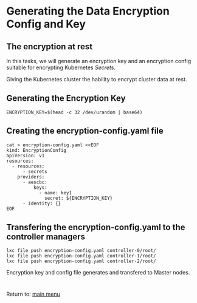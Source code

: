 # Generating the Data Encryption Config and Key

## The encryption at rest

 In this tasks, we will generate an encryption key and an encryption config suitable for encrypting Kubernetes *Secrets*. 
 
 Giving the Kubernetes cluster the hability to encrypt cluster data at rest.
 
 ## Generating the Encryption Key
```
ENCRYPTION_KEY=$(head -c 32 /dev/urandom | base64)
```
## Creating the encryption-config.yaml file
```
cat > encryption-config.yaml <<EOF
kind: EncryptionConfig
apiVersion: v1
resources:
  - resources:
      - secrets
    providers:
      - aescbc:
          keys:
            - name: key1
              secret: ${ENCRYPTION_KEY}
      - identity: {}
EOF
```

## Transfering the encryption-config.yaml to the controller managers
```
lxc file push encryption-config.yaml controller-0/root/
lxc file push encryption-config.yaml controller-1/root/                                 
lxc file push encryption-config.yaml controller-2/root/         
```

Encryption key and config file generates and transfered to Master nodes.

# 
Return to: [main menu](https://github.com/jimenezcorzo/Kubernetes-The-Hard-Way-15.3-LXC/blob/master/Readme.md)
